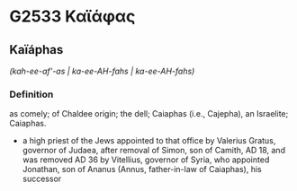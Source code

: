 # G2533 Καϊάφας

## Kaïáphas

_(kah-ee-af'-as | ka-ee-AH-fahs | ka-ee-AH-fahs)_

### Definition

as comely; of Chaldee origin; the dell; Caiaphas (i.e., Cajepha), an Israelite; Caiaphas.

- a high priest of the Jews appointed to that office by Valerius Gratus, governor of Judaea, after removal of Simon, son of Camith, AD 18, and was removed AD 36 by Vitellius, governor of Syria, who appointed Jonathan, son of Ananus (Annus, father-in-law of Caiaphas), his successor

